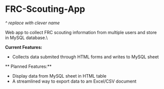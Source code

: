 # FRC-Scouting-App
*^ replace with clever name*

Web app to collect FRC scouting information from multiple users and store in MySQL database.\

**Current Features:**

* Collects data submited through HTML forms and writes to MySQL sheet

** Planned Features:**

* Display data from MySQL sheet in HTML table
* A streamlined way to export data to am Excel/CSV document
